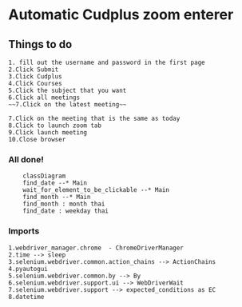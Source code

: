 # Automatic Cudplus zoom enterer

## Things to do
    1. fill out the username and password in the first page
    2.Click Submit
    3.Click Cudplus
    4.Click Courses
    5.Click the subject that you want
    6.Click all meetings
    ~~7.Click on the latest meeting~~

    7.Click on the meeting that is the same as today
    8.Click to launch zoom tab
    9.Click launch meeting
    10.Close browser

### All done!
```mermaid
    classDiagram
    find_date --* Main
    wait_for_element_to_be_clickable --* Main
    find_month --* Main
    find_month : month thai
    find_date : weekday thai
```
### Imports 
    1.webdriver_manager.chrome  - ChromeDriverManager
    2.time --> sleep
    3.selenium.webdriver.common.action_chains --> ActionChains
    4.pyautogui
    5.selenium.webdriver.common.by --> By
    6.selenium.webdriver.support.ui --> WebDriverWait
    7.selenium.webdriver.support --> expected_conditions as EC
    8.datetime
